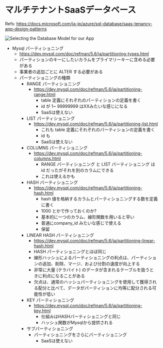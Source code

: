 # マルチテナントSaaSデータベース

Refs: <https://docs.microsoft.com/ja-jp/azure/sql-database/saas-tenancy-app-design-patterns>

![Selecting the Database Model for our App](https://miro.medium.com/max/2062/1*F4sJPy51tT90R3gOzlsxjA.png)

- Mysql パーティショニング
  - <https://dev.mysql.com/doc/refman/5.6/ja/partitioning-types.html>
  - パーティションのキーにしたいカラムをプライマリーキーに含める必要がある
  - 事業者の追加ごとに ALTER する必要がある
  - パーティショニングの種類
    - RANGE パーティショニング
      - <https://dev.mysql.com/doc/refman/5.6/ja/partitioning-range.html>
        - table 定義にそれぞれのパーティションの定義を書く
        - id が 1~ 99999999 はXXみたいな感じになる
        - SaaSは使えない
    - LIST パーティショニング
      - <https://dev.mysql.com/doc/refman/5.6/ja/partitioning-list.html>
        - これも table 定義にそれぞれのパーティションの定義を書く
        - id も
        - SaaSは使えない
    - COLUMNS パーティショニング
      - <https://dev.mysql.com/doc/refman/5.6/ja/partitioning-columns.html>
        - RANGE パーティショニング と LIST パーティショニング は id だったがそれを別のカラムにできる
        - これは使えるかも
    - HASH パーティショニング
      - <https://dev.mysql.com/doc/refman/5.6/ja/partitioning-hash.html>
        - hash 値を格納するカラムとパーティショニングする数を定義に書く
        - 1000 とかで作っておくのか?
        - 基本的に一つのカラム、線形関数を用いると早い
        - 普通にcompany_id みたいな感じで使える
        - 保留
    - LINEAR HASH パーティショニング
      - <https://dev.mysql.com/doc/refman/5.6/ja/partitioning-linear-hash.html>
      - HASH パーティショニングとほぼ同じ
      - 線形ハッシュによるパーティショニングの利点は、パーティションの追加、削除、マージ、および分割の速度が向上する
      - 非常に大量 (テラバイト) のデータが含まれるテーブルを扱うときに利点になることがある
      - 欠点は、通常のハッシュパーティショニングを使用して獲得される配分と比べて、データがパーティションに均等に配分される可能性が低い
    - KEY パーティショニング
      - <https://dev.mysql.com/doc/refman/5.6/ja/partitioning-key.html>
        - 仕組みはHASHパーティショニングと同じ
        - ハッシュ関数がMysqlから提供される
    - サブパーティショニング
      - パーティショニングをさらにパーティショニング
        - SaaSは使えない
